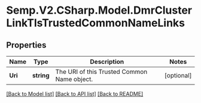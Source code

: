 # Semp.V2.CSharp.Model.DmrClusterLinkTlsTrustedCommonNameLinks
## Properties

Name | Type | Description | Notes
------------ | ------------- | ------------- | -------------
**Uri** | **string** | The URI of this Trusted Common Name object. | [optional] 

[[Back to Model list]](../README.md#documentation-for-models) [[Back to API list]](../README.md#documentation-for-api-endpoints) [[Back to README]](../README.md)

